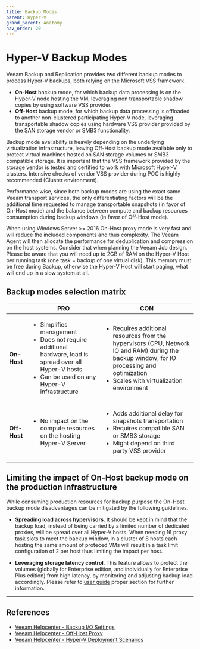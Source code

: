 ```yaml
---
title: Backup Modes
parent: Hyper-V
grand_parent: Anatomy
nav_order: 20
---
```


# Hyper-V Backup Modes

Veeam Backup and Replication provides two different backup modes to process Hyper-V backups, both relying on the Microsoft VSS framework.

- **On-Host** backup mode, for which backup data processing is on the Hyper-V node hosting the VM, leveraging non transportable shadow copies by using software VSS provider.
- **Off-Host** backup mode, for which backup data processing is offloaded to another non-clustered participating Hyper-V node, leveraging transportable shadow copies using hardware VSS provider provided by the SAN storage vendor or SMB3 functionality.

Backup mode availability is heavily depending on the underlying virtualization infrastructure, leaving Off-Host backup mode available only to protect virtual machines hosted on SAN storage volumes or SMB3 compatible storage. It is important that the VSS framework provided by the storage vendor is tested and certified to work with Microsoft Hyper-V clusters. Intensive checks of vendor VSS provider during POC is highly recommended (Cluster environment).

Performance wise, since both backup modes are using the exact same Veeam transport services, the only differentiating factors will be the additional time requested to manage transportable snapshots (in favor of On-Host mode) and the balance between compute and backup resources consumption during backup windows (in favor of Off-Host mode).

When using Windows Server >= 2016 On-Host proxy mode is very fast and will reduce the included components and thus complexity. The Veeam Agent will then allocate the performance for deduplication and compression on the host systems. Consider that when planning the Veeam Job design. Please be aware that you will need up to 2GB of RAM on the Hyper-V Host per running task (one task = backup of one virtual disk). This memory must be free during Backup, otherwise the Hyper-V Host will start paging, what will end up in a slow system at all.

## Backup modes selection matrix

|              | PRO                                                                                                                                                                           | CON                                                                                                                                                                                                        |
| ------------ | ----------------------------------------------------------------------------------------------------------------------------------------------------------------------------- | ---------------------------------------------------------------------------------------------------------------------------------------------------------------------------------------------------------- |
| **On-Host**  | <ul><li>Simplifies management</li><li>Does not require additional hardware, load is spread over all Hyper-V hosts</li><li>Can be used on any Hyper-V infrastructure</li></ul> | <ul><li>Requires additional resources from the hypervisors (CPU, Network IO and RAM) during the backup window, for IO processing and optimization</li><li>Scales with virtualization environment</li></ul> |
| **Off-Host** | <ul><li>No impact on the compute resources on the hosting Hyper-V Server</li></ul>                                                                                            | <ul><li>Adds additional delay for snapshots transportation</li><li>Requires compatible SAN or SMB3 storage</li><li>Might depend on third party VSS provider</li></ul>                                      |

## Limiting the impact of On-Host backup mode on the production infrastructure

While consuming production resources for backup purpose the On-Host backup mode disadvantages can be mitigated by the following guidelines.

- **Spreading load across hypervisors**. It should be kept in mind that the backup load, instead of being carried by a limited number of dedicated proxies, will be spread over all Hyper-V hosts. When needing 16 proxy task slots to meet the backup window, in a cluster of 8 hosts each hosting the same amount of proteced VMs will result in a task limit configuration of 2 per host thus limiting the impact per host.

- **Leveraging storage latency control**. This feature allows to protect the volumes (globally for Enterprise edition, and individually for Enterprise Plus edition) from high latency, by monitoring and adjusting backup load accordingly. Please refer to [user guide](https://helpcenter.veeam.com/docs/backup/hyperv/options_parallel_processing.html) proper section for further information.

---

## References
- [Veeam Helpcenter - Backup I/O Settings](https://helpcenter.veeam.com/docs/backup/hyperv/options_parallel_processing.html)
- [Veeam Helpcenter - Off-Host Proxy](https://helpcenter.veeam.com/docs/backup/hyperv/offhost_backup_proxy.html)
- [Veeam Helpcenter - Hyper-V Deployment Scenarios](https://helpcenter.veeam.com/docs/backup/hyperv/deployment_scenarios.html)